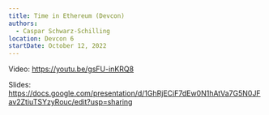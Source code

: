 ```yaml
---
title: Time in Ethereum (Devcon)
authors:
  - Caspar Schwarz-Schilling
location: Devcon 6
startDate: October 12, 2022
---
```


Video: <https://youtu.be/gsFU-inKRQ8>

Slides: <https://docs.google.com/presentation/d/1GhRjECiF7dEw0N1hAtVa7G5N0JFav2ZtiuTSYzyRouc/edit?usp=sharing>
